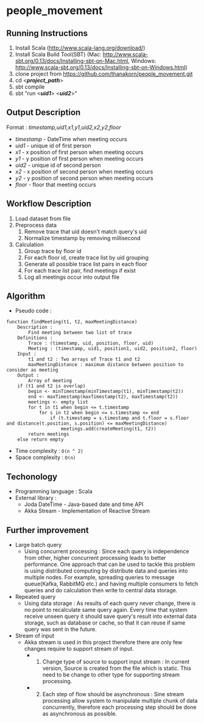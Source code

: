 # people_movement

Running Instructions<br />
------
1. Install Scala (http://www.scala-lang.org/download/)<br />
2. Install Scala Build Tool(SBT) (Mac: http://www.scala-sbt.org/0.13/docs/Installing-sbt-on-Mac.html, Windows: http://www.scala-sbt.org/0.13/docs/Installing-sbt-on-Windows.html)<br />
3. clone project from https://github.com/thanakorn/people_movement.git<br />
4. cd <**_project_path_**><br />
5. sbt compile<br />
6. sbt "run <**_uid1_**> <**_uid2_**>"<br />

Output Description<br />
------
 Format : *timestamp,uid1,x1,y1,uid2,x2,y2,floor*<br />
* *timestamp* - DateTime when meeting occurs<br />
* *uid1* - unique id of first person<br />
* *x1* - x position of first person when meeting occurs<br />
* *y1* - y position of first person when meeting occurs<br />
* *uid2* - unique id of second person<br />
* *x2* - x position of second person when meeting occurs<br />
* *y2* - y position of second person when meeting occurs<br />
* *floor* - floor that meeting occurs<br />

Workflow Description<br />
------
1. Load dataset from file
2. Preprocess data
    1. Remove trace that uid doesn't match query's uid
    2. Normalize timestamp by removing millisecond
3. Calculation
    1. Group trace by floor id
    2. For each floor id, create trace list by uid grouping
    3. Generate all possible trace list pairs in each floor
    4. For each trace list pair, find meetings if exist
    5. Log all meetings occur into output file

Algorithm<br />
------
* Pseudo code :
```
function findMeeting(t1, t2, maxMeetingDistance)
    Description :
        Find meeting between two list of trace
    Definitions :
        Trace : (timestamp, uid, position, floor, uid)
        Meeting : (timestamp, uid1, position1, uid2, position2, floor)
    Input :
        t1 and t2 : Two arrays of Trace t1 and t2
        maxMeetingDistance : maximum distance between position to consider as meeting
    Output :
        Array of meeting
    if (t1 and t2 is overlap)
        begin <- minTimestamp(minTimestamp(t1), minTimestamp(t2))
        end <- maxTimestamp(maxTimestamp(t2), maxTimestamp(t2))
        meetings <- empty list
        for t in t1 when begin <= t.timestamp
            for s in t2 when begin <= s.timestamp <= end
                if (t.timestamp = s.timestamp and t.floor = s.floor and distance(t.position, s.position) <= maxMeetingDistance)
                    meetings.add(createMeeting(t1, t2))
        return meetings
    else return empty
```
* Time complexity : ```O(n ^ 2)```
* Space complexity : ```O(n)```

Techonology
------
* Programming language : Scala
* External library :
    * Joda DateTime - Java-based date and time API
    * Akka Stream - Implementation of Reactive Stream

Further improvement
------
* Large batch query
    * Using concurrent processing : Since each query is independence from other, higher concurrent processing leads to better performance.
    One approach that can be used to tackle this problem is using distributed computing by distribute data and queries into multiple nodes.
    For example, spreading queries to message queue(Kafka, RabbitMQ etc.) and having multiple consumers to fetch queries and do calculation then write to central data storage.
* Repeated query
    * Using data storage : As results of each query never change, there is no point to recalculate same query again. Every time that system receive
    unseen query it should save query's result into external data storage, such as database or cache, so that it can reuse if same query was sent in the future.
* Stream of input
    * Akka stream is used in this project therefore there are only few changes require to support stream of input.
        * 1. Change type of source to support input stream : In current version, Source is created from the file which is static. This need to be change to other type for supporting stream processing.
        * 2. Each step of flow should be asynchronous : Sine stream processing allow system to manipulate multiple chunk of data concurrently, therefore each processing step should be done as asynchronous as possible.